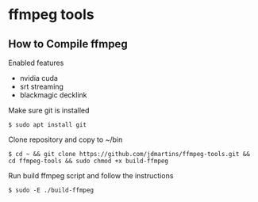 # ffmpeg tools

## How to Compile ffmpeg

Enabled features
* nvidia cuda 
* srt streaming
* blackmagic decklink

Make sure git is installed

`$ sudo apt install git`

Clone repository and copy to ~/bin

`$ cd ~ && git clone https://github.com/jdmartins/ffmpeg-tools.git && cd ffmpeg-tools && sudo chmod +x build-ffmpeg`

Run build ffmpeg script and follow the instructions

`$ sudo -E ./build-ffmpeg`